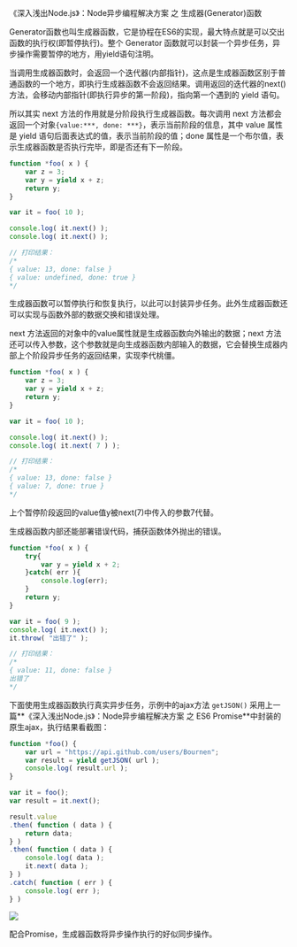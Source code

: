 《深入浅出Node.js》：Node异步编程解决方案 之 生成器(Generator)函数 

Generator函数也叫生成器函数，它是协程在ES6的实现，最大特点就是可以交出函数的执行权(即暂停执行)。整个 Generator 函数就可以封装一个异步任务，异步操作需要暂停的地方，用yield语句注明。

当调用生成器函数时，会返回一个迭代器(内部指针)，这点是生成器函数区别于普通函数的一个地方，即执行生成器函数不会返回结果。调用返回的迭代器的next()方法，会移动内部指针(即执行异步的第一阶段)，指向第一个遇到的 yield 语句。

所以其实 next 方法的作用就是分阶段执行生成器函数。每次调用 next 方法都会返回一个对象`{value:***, done: ***}`，表示当前阶段的信息，其中 value 属性是 yield 语句后面表达式的值，表示当前阶段的值；done 属性是一个布尔值，表示生成器函数是否执行完毕，即是否还有下一阶段。
```javascript
function *foo( x ) {
    var z = 3;
    var y = yield x + z;
    return y;
}

var it = foo( 10 );

console.log( it.next() );
console.log( it.next() );

// 打印结果：
/*
{ value: 13, done: false }
{ value: undefined, done: true }
*/
```
生成器函数可以暂停执行和恢复执行，以此可以封装异步任务。此外生成器函数还可以实现与函数外部的数据交换和错误处理。

next 方法返回的对象中的value属性就是生成器函数向外输出的数据；next 方法还可以传入参数，这个参数就是向生成器函数内部输入的数据，它会替换生成器内部上个阶段异步任务的返回结果，实现李代桃僵。
```javascript
function *foo( x ) {
    var z = 3;
    var y = yield x + z;
    return y;
}

var it = foo( 10 );

console.log( it.next() );
console.log( it.next( 7 ) );

// 打印结果：
/*
{ value: 13, done: false }
{ value: 7, done: true }    
*/
```
上个暂停阶段返回的value值y被next(7)中传入的参数7代替。

生成器函数内部还能部署错误代码，捕获函数体外抛出的错误。
```javascript
function *foo( x ) {
    try{
        var y = yield x + 2;
    }catch( err ){
        console.log(err);
    }
    return y;
}

var it = foo( 9 );
console.log( it.next() );
it.throw( "出错了" );

// 打印结果：
/*
{ value: 11, done: false }
出错了
*/
```

下面使用生成器函数执行真实异步任务，示例中的ajax方法 `getJSON()` 采用上一篇**《深入浅出Node.js》：Node异步编程解决方案 之 ES6 Promise**中封装的原生ajax，执行结果看截图：
```javascript
function *foo() {
    var url = "https://api.github.com/users/Bournen";
    var result = yield getJSON( url );
    console.log( result.url );
}

var it = foo();
var result = it.next();

result.value
.then( function ( data ) {
    return data;
} )
.then( function ( data ) {
    console.log( data );
    it.next( data );
} )
.catch( function ( err ) {
    console.log( err );
} )
```
![](https://github.com/Bournen/private_collection/blob/master/imageHosting/19/190131.png?raw=true)

配合Promise，生成器函数将异步操作执行的好似同步操作。